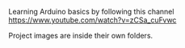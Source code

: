 Learning Arduino basics by following this channel https://www.youtube.com/watch?v=zCSa_cuFvwc

Project images are inside their own folders.
